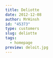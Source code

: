 ```yaml
---
title: Deliotte
date: 2012-12-08
author: MrHinsh
id: "45373"
type: customers
slug: deliotte
tags:
  - homepage
preview: deloit.jpg
---
```

